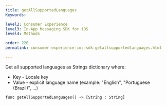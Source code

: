 ```yaml
---
title: getAllSupportedLanguages
Keywords:

level2: Consumer Experience
level3: In-App Messaging SDK for iOS
level4: Methods

order: 220
permalink: consumer-experience-ios-sdk-getallsupportedlanguages.html

---
```


Get all supported languages as Strings dictionary where:

* Key - Locale key
* Value - explicit language name (example: "English", "Portuguese (Brazil)", ...)

`func getAllSupportedLanguages() -> [String : String]`
